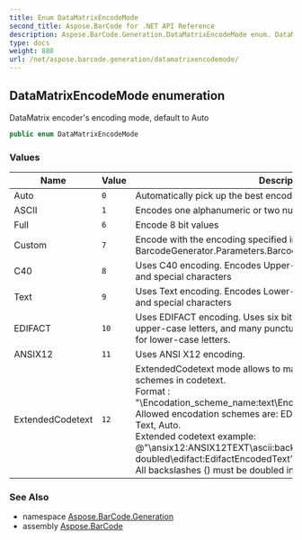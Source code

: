 ```yaml
---
title: Enum DataMatrixEncodeMode
second_title: Aspose.BarCode for .NET API Reference
description: Aspose.BarCode.Generation.DataMatrixEncodeMode enum. DataMatrix encoders encoding mode default to Auto
type: docs
weight: 880
url: /net/aspose.barcode.generation/datamatrixencodemode/
---
```

## DataMatrixEncodeMode enumeration

DataMatrix encoder's encoding mode, default to Auto

```csharp
public enum DataMatrixEncodeMode
```

### Values

| Name | Value | Description |
| --- | --- | --- |
| Auto | `0` | Automatically pick up the best encode mode for Datamatrix encoding |
| ASCII | `1` | Encodes one alphanumeric or two numeric characters per byte |
| Full | `6` | Encode 8 bit values |
| Custom | `7` | Encode with the encoding specified in BarcodeGenerator.Parameters.Barcode.DataMatrix.CodeTextEncoding |
| C40 | `8` | Uses C40 encoding. Encodes Upper-case alphanumeric, Lower case and special characters |
| Text | `9` | Uses Text encoding. Encodes Lower-case alphanumeric, Upper case and special characters |
| EDIFACT | `10` | Uses EDIFACT encoding. Uses six bits per character, encodes digits, upper-case letters, and many punctuation marks, but has no support for lower-case letters. |
| ANSIX12 | `11` | Uses ANSI X12 encoding. |
| ExtendedCodetext | `12` | ExtendedCodetext mode allows to manually switch encodation schemes in codetext.<br>Format : "\Encodation_scheme_name:text\Encodation_scheme_name:text".<br>Allowed encodation schemes are: EDIFACT, ANSIX12, ASCII, C40, Text, Auto.<br>Extended codetext example: @"\ansix12:ANSIX12TEXT\ascii:backslash must be \\ doubled\edifact:EdifactEncodedText"<br>All backslashes (\) must be doubled in text. |

### See Also

* namespace [Aspose.BarCode.Generation](../../aspose.barcode.generation/)
* assembly [Aspose.BarCode](../../)


